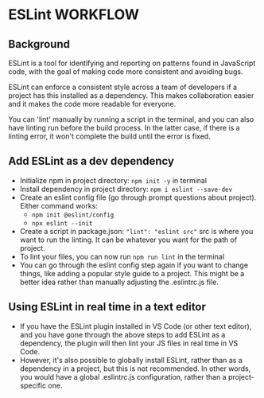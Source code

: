 # ESLint WORKFLOW

## Background

ESLint is a tool for identifying and reporting on patterns found in JavaScript code, with the goal of making code more consistent and avoiding bugs.

ESLint can enforce a consistent style across a team of developers if a project has this installed as a dependency. This makes collaboration easier and it makes the code more readable for everyone.

You can 'lint' manually by running a script in the terminal, and you can also have linting run before the build process. In the latter case, if there is a linting error, it won't complete the build until the error is fixed.

## Add ESLint as a dev dependency

- Initialize npm in project directory: `npm init -y` in terminal
- Install dependency in project directory: `npm i eslint --save-dev`
- Create an eslint config file (go through prompt questions about project). Either command works:
  - `npm init @eslint/config`
  - `npx eslint --init`
- Create a script in package.json: `"lint": "eslint src"` src is where you want to run the linting. It can be whatever you want for the path of project.
- To lint your files, you can now run `npm run lint` in the terminal
- You can go through the eslint config step again if you want to change things, like adding a popular style guide to a project. This might be a better idea rather than manually adjusting the .eslintrc.js file.

## Using ESLint in real time in a text editor

- If you have the ESLint plugin installed in VS Code (or other text editor), and you have gone through the above steps to add ESLint as a dependency, the plugin will then lint your JS files in real time in VS Code.
- However, it's also possible to globally install ESLint, rather than as a dependency in a project, but this is not recommended. In other words, you would have a global .eslintrc.js configuration, rather than a project-specific one.
